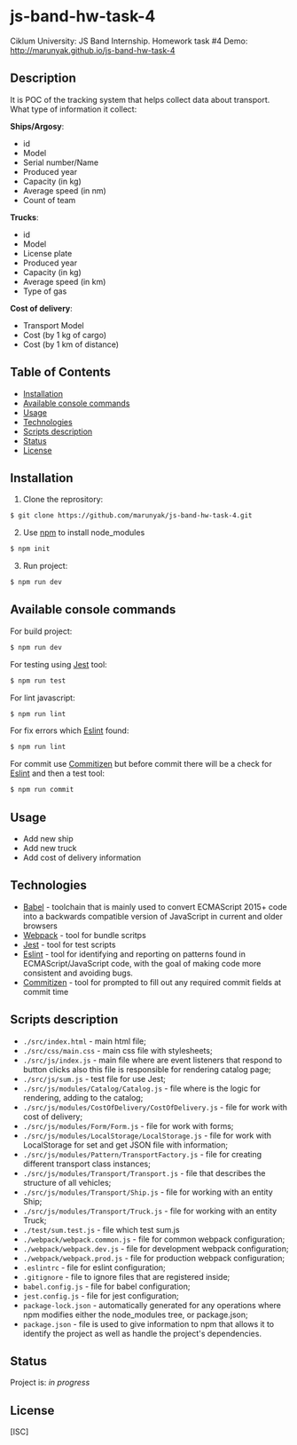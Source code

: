 # js-band-hw-task-4
Ciklum University: JS Band Internship. Homework task #4
Demo: http://marunyak.github.io/js-band-hw-task-4

## Description
It is POC of the tracking system that helps collect data about transport.
What type of information it collect:

**Ships/Argosy**:
 - id
 - Model
 - Serial number/Name
 - Produced year
 - Capacity (in kg)
 - Average speed (in nm)
 - Count of team

**Trucks**:
 - id
 - Model
 - License plate
 - Produced year
 - Capacity (in kg)
 - Average speed (in km)
 - Type of gas

**Cost of delivery**:
 - Transport Model
 - Cost (by 1 kg of cargo)
 - Cost (by 1 km of distance)

## Table of Contents
* [Installation](#installation)
* [Available console commands](#other-commands)
* [Usage](#usage)
* [Technologies](#technologies)
* [Scripts description](#scripts-description)
* [Status](#status)
* [License](#license)

## Installation
1. Clone the reprository:
```sh
$ git clone https://github.com/marunyak/js-band-hw-task-4.git
```
2. Use [npm](https://npmjs.org/) to install node_modules
```sh
$ npm init
```
3. Run project:
```sh
$ npm run dev
```

## Available console commands
For build project:
```sh
$ npm run dev
```
For testing using [Jest](https://jestjs.io/) tool:
```sh
$ npm run test
```
For lint javascript:
```sh
$ npm run lint
```
For fix errors which [Eslint](https://eslint.org/) found:
```sh
$ npm run lint
```
For commit use [Commitizen](https://github.com/commitizen/cz-cli) but before commit there will be a check for [Eslint](https://eslint.org/) and then a test tool:
```sh
$ npm run commit
```

## Usage
- Add new ship
- Add new truck
- Add cost of delivery information

## Technologies
 - [Babel](https://babeljs.io/) - toolchain that is mainly used to convert ECMAScript 2015+ code into a backwards compatible version of JavaScript in current and older browsers
 - [Webpack](https://webpack.js.org/) - tool for bundle scritps
 - [Jest](https://jestjs.io/) - tool for test scripts
 - [Eslint](https://eslint.org/) - tool for identifying and reporting on patterns found in ECMAScript/JavaScript code, with the goal of making code more consistent and avoiding bugs.
 - [Commitizen](https://github.com/commitizen/cz-cli) - tool for prompted to fill out any required commit fields at commit time

## Scripts description
* `./src/index.html` - main html file;
* `./src/css/main.css` - main css file with stylesheets;
* `./src/js/index.js` - main file where are event listeners that respond to button clicks also this file is responsible for rendering  catalog page;
* `./src/js/sum.js` - test file for use Jest;
* `./src/js/modules/Catalog/Catalog.js` - file where is the logic for rendering, adding to the catalog;
* `./src/js/modules/CostOfDelivery/CostOfDelivery.js` - file for work with cost of delivery;
* `./src/js/modules/Form/Form.js` - file for work with forms;
* `./src/js/modules/LocalStorage/LocalStorage.js` - file for work with LocalStorage for set and get JSON file with information;
* `./src/js/modules/Pattern/TransportFactory.js` - file for creating different transport class instances;
* `./src/js/modules/Transport/Transport.js` - file that describes the structure of all vehicles;
* `./src/js/modules/Transport/Ship.js` - file for working with an entity Ship;
* `./src/js/modules/Transport/Truck.js` - file for working with an entity Truck;
* `./test/sum.test.js` - file which test sum.js
* `./webpack/webpack.common.js` - file for common webpack configuration;
* `./webpack/webpack.dev.js` - file for development webpack configuration;
* `./webpack/webpack.prod.js` - file for production webpack configuration;
* `.eslintrc` - file for eslint configuration;
* `.gitignore` - file to ignore files that are registered inside;
* `babel.config.js` - file for babel configuration;
* `jest.config.js` - file for jest configuration;
* `package-lock.json` - automatically generated for any operations where npm modifies either the node_modules tree, or package.json;
* `package.json` - file is used to give information to npm that allows it to identify the project as well as handle the project's dependencies.

## Status
Project is: _in progress_

## License
[ISC]
